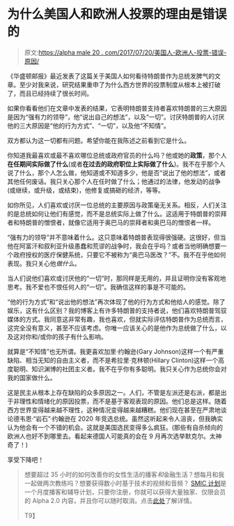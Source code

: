 # 为什么美国人和欧洲人投票的理由是错误的

> 原文:[https://alpha male 20 . com/2017/07/20/美国人-欧洲人-投票-错误-原因/](https://alphamale20.com/2017/07/20/americans-europeans-vote-wrong-reasons/)

《华盛顿邮报》最近发表了这篇关于美国人如何看待特朗普作为总统发脾气的文章。至少对我来说，研究结果重申了为什么西方世界的投票制度从根本上被打破了，而且已经持续了很长时间。

如果你看看他们在文章中发表的结果，它表明特朗普支持者喜欢特朗普的三大原因是因为“强有力的领导”，他“说出自己的想法”，以及“一切”。讨厌特朗普的人讨厌他的三大原因是“他的行为方式”、“一切”，以及他“不知情”。

双方都认为这一切都有问题。希望你能在我陈述之前看到它是什么。

你知道我最喜欢或最不喜欢哪位总统或政府官员的什么吗？他或她的**政策**，那个人**在任期间实际做了什么**(或者**在过去的政府职位上实际做了什么**)。我不在乎那个人说了什么，那个人怎么做，他知道或不知道多少，他是否“说出了他的想法”，或者其他任何废话。我只关心那个人在任时做了什么；他通过的法律，他发动的战争(或继续，或升级，或结束)，他修复或搞砸的经济，等等。

如你所见，人们喜欢或讨厌一位总统的主要原因与政策毫无关系。相反，人们关注的是总统如何让他们有感觉，而不是总统实际上做了什么。这适用于特朗普的崇拜者和特朗普的憎恨者，就像它适用于奥巴马的崇拜者和奥巴马的憎恨者一样。

“强有力的领导”并不意味着什么。这只意味着特朗普表现得很强硬。这很好，但当他在阿富汗和叙利亚升级愚蠢和荒谬的战争时，我会在乎吗？或者当他明确想要一个政府授权的医疗保健系统，只要它不被称为“奥巴马医改？”不。我不在乎他如何表现。我只关心他*做什么*。

当人们说他们喜欢或讨厌他的“一切”时，那同样是无用的，并且证明你没有客观地思考。我不爱也不恨任何人的“一切”。我确信这样的事是不可能的。

“他的行为方式”和“说出他的想法”再次体现了他的行为方式和他给人的感觉。除了娱乐，这有什么区别？我的博客上有许多特朗普的支持者说，他们喜欢特朗普驾驭媒体的方式。我同意这非常有趣，我也喜欢，但就实际评估特朗普作为总统而言，这完全没有意义，甚至不应该考虑。你唯一应该关心的是他作为总统做了什么，以及这对你和/或你的孩子有什么影响。

就算是“不知情”也无所谓。我更喜欢加里·约翰逊(Gary Johnson)这样一个有严重缺陷、相当无知的自由主义者，而不是希拉里·克林顿(Hillary Clinton)这样一个高度聪明、知识渊博的社团主义者。我不在乎你有多聪明。我只关心作为总统你会对我的国家做什么。

这是民主从根本上存在缺陷的众多原因之一。人们，不管是左派还是右派，都是出于非理性和情绪化的原因投票，而不是基于客观表现的原因。他们总是这样。随着西方世界变得越来越不理性，这种情况变得越来越糟糕。他们现在甚至在严肃地谈论德韦恩·“岩石”·约翰逊在 2020 年竞选总统。虽然这听起来令人沮丧，但我确实认为他会有一个不错的机会。这就是美国选民变得多么疯狂。(那些有自杀倾向的欧洲人也好不到哪里去。看起来德国人可能真的会在 9 月再次选举默克尔。太神奇了！)

享受下降吧！

> 想要超过 35 小时的如何改善你的女性生活的播客*和*金融生活？想每月和我一起做两次教练吗？想要获得数小时基于技术的视频和音频？ [SMIC 计划](https://alphamale20.kartra.com/page/vIL17)是一个月度播客和辅导计划，只要你注册，你就可以获得大量独家、仅限会员的 Alpha 2.0 内容，并且你可以随时取消。点击[此处](https://alphamale20.kartra.com/page/vIL17)了解详情。
> 
> T9】